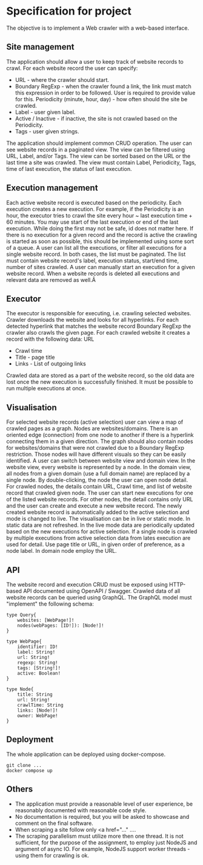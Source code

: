 # Specification for project

The objective is to implement a Web crawler with a web-based interface.

## Site management

The application should allow a user to keep track of website records to crawl. For each website record the user can specify:
- URL - where the crawler should start.
- Boundary RegExp - when the crawler found a link, the link must match this expression in order to be followed. User is required to provide value for this.
Periodicity (minute, hour, day) - how often should the site be crawled.
- Label - user given label.
- Active / Inactive - if inactive, the site is not crawled based on the Periodicity.
- Tags - user given strings.

The application should implement common CRUD operation. The user can see website records in a paginated view. The view can be filtered using URL, Label, and/or Tags. The view can be sorted based on the URL or the last time a site was crawled. The view must contain Label, Periodicity, Tags, time of last execution, the status of last execution.

## Execution management

Each active website record is executed based on the periodicity. Each execution creates a new execution. For example, if the Periodicity is an hour, the executor tries to crawl the site every hour ~ last execution time + 60 minutes. You may use start of the last execution or end of the last execution. While doing the first may not be safe, id does not matter here. If there is no execution for a given record and the record is active the crawling is started as soon as possible, this should be implemented using some sort of a queue. A user can list all the executions, or filter all executions for a single website record. In both cases, the list must be paginated. The list must contain website record's label, execution status, start/end time, number of sites crawled. A user can manually start an execution for a given website record. When a website records is deleted all executions and relevant data are removed as well.Â

## Executor

The executor is responsible for executing, i.e. crawling selected websites. Crawler downloads the website and looks for all hyperlinks. For each detected hyperlink that matches the website record Boundary RegExp the crawler also crawls the given page. For each crawled website it creates a record with the following data:
URL
- Crawl time
- Title - page title
- Links - List of outgoing links

Crawled data are stored as a part of the website record, so the old data are lost once the new execution is successfully finished. It must be possible to run multiple executions at once.

## Visualisation

For selected website records (active selection) user can view a map of crawled pages as a graph. Nodes are websites/domains. There is an oriented edge (connection) from one node to another if there is a hyperlink connecting them in a given direction. The graph should also contain nodes for websites/domains that were not crawled due to a Boundary RegExp restriction. Those nodes will have different visuals so they can be easily identified. A user can switch between website view and domain view. In the website view, every website is represented by a node. In the domain view, all nodes from a given domain (use a full domain name) are replaced by a single node. By double-clicking, the node the user can open node detail. For crawled nodes, the details contain URL, Crawl time, and list of website record that crawled given node. The user can start new executions for one of the listed website records. For other nodes, the detail contains only URL and the user can create and execute a new website record. The newly created website record is automatically added to the active selection and mode is changed to live. The visualisation can be in live or static mode. In static data are not refreshed. In the live mode data are periodically updated based on the new executions for active selection. 
If a single node is crawled by multiple executions from active selection data from lates execution are used for detail. 
Use page title or URL, in given order of preference, as a node label. In domain node employ the URL.

## API

The website record and execution CRUD must be exposed using HTTP-based API documented using OpenAPI / Swagger. Crawled data of all website records can be queried using GraphQL. The GraphQL model must "implement" the following schema:

```
type Query{
    websites: [WebPage!]!
    nodes(webPages: [ID!]): [Node!]!
}

type WebPage{
    identifier: ID!
    label: String!
    url: String!
    regexp: String!
    tags: [String!]!	
    active: Boolean!
}

type Node{
    title: String
    url: String!
    crawlTime: String
    links: [Node!]!
    owner: WebPage!
}
```

## Deployment

The whole application can be deployed using docker-compose.

```
git clone ...
docker compose up
```

## Others

- The application must provide a reasonable level of user experience, be reasonably documented with reasonable code style.
- No documentation is required, but you will be asked to showcase and comment on the final software.
- When scraping a site follow only <a href="..." ....
- The scraping parallelism must utilize more then one thread. It is not sufficient, for the purpose of the assignment, to employ just NodeJS and argument of async IO. For example, NodeJS support worker threads - using them for crawling is ok.
